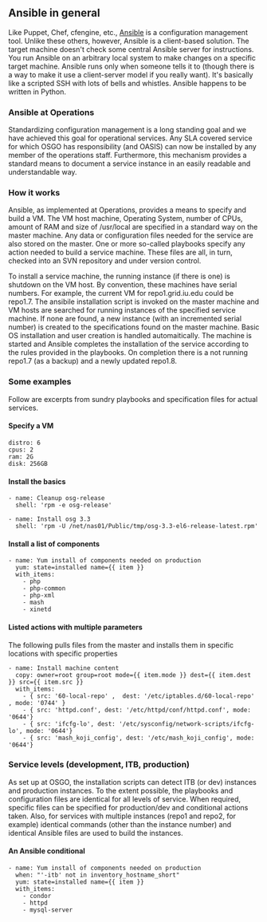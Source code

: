 ## Ansible in general

Like Puppet, Chef, cfengine, etc., [Ansible](https://www.ansible.com/configuration-management)
is a configuration management tool. Unlike these others, however, Ansible is a client-based solution.
The target machine doesn't check some central Ansible server for instructions. You run Ansible on an
arbitrary local system to make changes on a specific target machine. Ansible runs only when someone
tells it to (though there is a way to make it use a client-server model if you really want). It's basically
like a scripted SSH with lots of bells and whistles. Ansible happens to be written in Python.

### Ansible at Operations

Standardizing configuration management is a long standing goal and we have achieved this goal for 
operational services. Any SLA covered service for which OSGO has responsibility (and OASIS)
can now be installed by any member of the operations staff. Furthermore, this mechanism provides
a standard means to document a service instance in an easily readable and understandable way.

### How it works

Ansible, as implemented at Operations, provides a means to specify and build a VM. The VM host
machine, Operating System, number of CPUs, amount of RAM and size of /usr/local are specified
in a standard way on the master machine. Any data or configuration files needed for the service
are also stored on the master. One or more so-called playbooks specify any action needed to 
build a service machine. These files are all, in turn, checked into an SVN repository and under
version control.

To install a service machine, the running instance (if there is one) is shutdown on the VM host.
By convention, these machines have serial numbers. For example, the current VM for repo1.grid.iu.edu
could be repo1.7. The ansibile installation script is invoked on the master machine and VM hosts are
searched for running instances of the specified service machine. If none are found, a new instance
(with an incremented serial number) is created to the specifications found on the master machine.
Basic OS installation and user creation is handled automaitically. The machine is started and Ansible
completes the installation of the service according to the rules provided in the playbooks.
On completion there is a not running repo1.7 (as a backup) and a newly updated repo1.8.

### Some examples

Follow are excerpts from sundry playbooks and specification files for actual services.

#### Specify a VM
```---
distro: 6
cpus: 2
ram: 2G
disk: 256GB
```

#### Install the basics
```
- name: Cleanup osg-release
  shell: 'rpm -e osg-release'

- name: Install osg 3.3
  shell: 'rpm -U /net/nas01/Public/tmp/osg-3.3-el6-release-latest.rpm'
```

#### Install a list of components

```
- name: Yum install of components needed on production
  yum: state=installed name={{ item }}
  with_items:
    - php
    - php-common
    - php-xml
    - mash
    - xinetd
```

#### Listed actions with multiple parameters

The following pulls files from the master and installs them in specific locations
with specific properties

```
- name: Install machine content
  copy: owner=root group=root mode={{ item.mode }} dest={{ item.dest }} src={{ item.src }}
  with_items:
    - { src: '60-local-repo' ,  dest: '/etc/iptables.d/60-local-repo' , mode: '0744' }
    - { src: 'httpd.conf', dest: '/etc/httpd/conf/httpd.conf', mode: '0644'}
    - { src: 'ifcfg-lo', dest: '/etc/sysconfig/network-scripts/ifcfg-lo', mode: '0644'}
    - { src: 'mash_koji_config', dest: '/etc/mash_koji_config', mode: '0644'}
```

### Service levels (development, ITB, production)

As set up at OSGO, the installation scripts can detect ITB (or dev) instances and production instances.
To the extent possible, the playbooks and configuration files are identical for all levels of service.
When required, specific files can be specified for production/dev and conditional actions taken. Also,
for services with multiple instances (repo1 and repo2, for example) identical commands (other than
the instance number) and identical Ansible files are used to build the instances.

#### An Ansible conditional

```
- name: Yum install of components needed on production
  when: "'-itb' not in inventory_hostname_short"
  yum: state=installed name={{ item }}
  with_items:
    - condor
    - httpd
    - mysql-server
```

